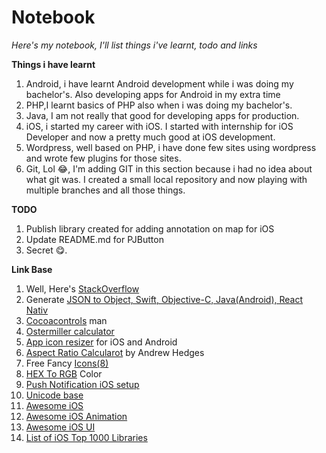 # Notebook

*Here's my notebook, I'll list things i've learnt, todo and links*

**Things i have learnt**

1. Android, i have learnt Android development while i was doing my bachelor's. Also developing apps for Android in my extra time
2. PHP,I learnt basics of PHP also when i was doing my bachelor's.
3. Java, I am not really that good for developing apps for production.
4. iOS, i started my career with iOS. I started with internship for iOS Developer and now a pretty much good at iOS development.
5. Wordpress, well based on PHP, i have done few sites using wordpress and wrote few plugins for those sites.
6. Git, Lol 😂, I'm adding GIT in this section because i had no idea about what git was. I created a small local repository and now playing with multiple branches and all those things.


**TODO**

1. Publish library created for adding annotation on map for iOS
2. Update README.md for PJButton
3. Secret 😋.

**Link Base**

1. Well, Here's [StackOverflow](https://stackoverflow.com)
2. Generate [JSON to Object, Swift, Objective-C, Java(Android), React Nativ](http://tomaszminiach.gpe.pl/realmGenerator/)
3. [Cocoacontrols](https://www.cocoacontrols.com) man
4. [Ostermiller calculator](https://ostermiller.org)
5. [App icon resizer](https://resizeappicon.com) for iOS and Android
6. [Aspect Ratio Calcularot](https://andrew.hedges.name/experiments/aspect_ratio/) by Andrew Hedges
7. Free Fancy [Icons(8)](https://icons8.com)
8. [HEX To RGB](https://www.webpagefx.com/web-design/hex-to-rgb/) Color
9. [Push Notification iOS setup](http://shubhank101.github.io/iOSAndroidChaosOverFlow/2016/07/Push-Notification-in-iOS-using-FCM-(Swift))
10. [Unicode base](http://xahlee.info/comp/unicode_arrows.html)
11. [Awesome iOS](https://github.com/vsouza/awesome-ios)
12. [Awesome iOS Animation](https://github.com/jackymelb/awesome-ios-animation)
13. [Awesome iOS UI](https://github.com/cjwirth/awesome-ios-ui)
14. [List of iOS Top 1000 Libraries](https://github.com/iamdaiyuan/ios_top_1000)

